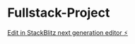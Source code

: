 # Fullstack-Project

[Edit in StackBlitz next generation editor ⚡️](https://stackblitz.com/~/github.com/Karol7645/Fullstack-Project)
